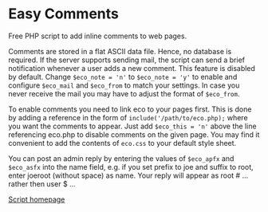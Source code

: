 # Easy Comments

Free PHP script to add inline comments to web pages.

Comments are stored in a flat ASCII data file. Hence, no database is required. If the server supports sending mail, the script can send a brief notification whenever a user adds a new comment. This feature is disabled by default. Change `$eco_note = 'n'` to `$eco_note = 'y'` to enable and configure `$eco_mail` and `$eco_from` to match your settings. In case you never receive the mail you may have to adjust the format of `$eco_from`.

To enable comments you need to link eco to your pages first. This is done by adding a reference in the form of `include('/path/to/eco.php);` where you want the comments to appear. Just add `$eco_this = 'n'` above the line referencing eco.php to disable comments on the given page. You may find it convenient to add the contents of `eco.css` to your default 
style sheet.

You can post an admin reply by entering the values of `$eco_apfx` and `$eco_asfx` into the name field, e.g. if you set prefix to joe and suffix to root, enter joeroot (without space) as name. Your reply will appear as root # ... rather then user $ ...

[Script homepage](http://phclaus.eu.org/php-scripts/easy-comments)

